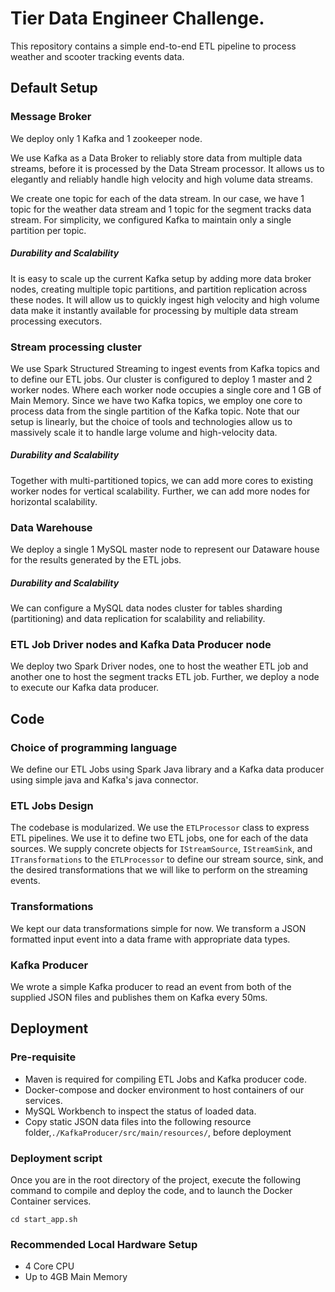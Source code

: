 # Tier Data Engineer Challenge.

This repository contains a simple end-to-end ETL pipeline to process weather and scooter tracking events data. 

## Default Setup

### Message Broker

We deploy only 1 Kafka and 1 zookeeper node.

We use Kafka as a Data Broker to reliably store data from multiple data streams, before it is processed by the Data Stream processor. It allows us to elegantly and reliably handle high velocity and high volume data streams. 

We create one topic for each of the data stream. In our case, we have 1 topic for the weather data stream and 1 topic for the segment tracks data stream. For simplicity, we configured Kafka to maintain only a single partition per topic.

##### Durability and Scalability

It is easy to scale up the current Kafka setup by adding more data broker nodes, creating multiple topic partitions, and partition replication across these nodes. It will allow us to quickly ingest high velocity and high volume data make it instantly available for processing by multiple data stream processing executors.  

### Stream processing cluster

We use Spark Structured Streaming to ingest events from Kafka topics and to define our ETL jobs. Our cluster is configured to deploy 1 master and 2 worker nodes. Where each worker node occupies a single core and 1 GB of Main Memory. Since we have two Kafka topics, we employ one core to process data from the single partition of the Kafka topic. Note that our setup is linearly, but the choice of tools and technologies allow us to massively scale it to handle large volume and high-velocity data.

##### Durability and Scalability
Together with multi-partitioned topics, we can add more cores to existing worker nodes for vertical scalability. Further, we can add more nodes for horizontal scalability. 

### Data Warehouse 

We deploy a single 1 MySQL master node to represent our Dataware house for the results generated by the ETL jobs. 

##### Durability and Scalability

We can configure a MySQL data nodes cluster for tables sharding (partitioning) and data replication for scalability and reliability.

### ETL Job Driver nodes and Kafka Data Producer node

We deploy two Spark Driver nodes, one to host the weather ETL job and another one to host the segment tracks ETL job. Further, we deploy a node to execute our Kafka data producer.  

## Code

### Choice of programming language

We define our ETL Jobs using Spark Java library and a Kafka data producer using simple java and Kafka's java connector.

### ETL Jobs Design

The codebase is modularized. We use the `ETLProcessor` class to express ETL pipelines. We use it to define two ETL jobs, one for each of the data sources. We supply concrete objects for `IStreamSource`, `IStreamSink`, and `ITransformations` to the `ETLProcessor` to define our stream source, sink, and the desired transformations that we will like to perform on the streaming events.

### Transformations

We kept our data transformations simple for now. We transform a JSON formatted input event into a data frame with appropriate data types. 

### Kafka Producer

We wrote a simple Kafka producer to read an event from both of the supplied JSON files and publishes them on Kafka every 50ms.

## Deployment 

### Pre-requisite

- Maven is required for compiling ETL Jobs and Kafka producer code.
- Docker-compose and docker environment to host containers of our services.
- MySQL Workbench to inspect the status of loaded data.
- Copy static JSON data files into the following resource folder,`./KafkaProducer/src/main/resources/`, before deployment

### Deployment script

Once you are in the root directory of the project, execute the following command to compile and deploy the code, and to launch the Docker Container services.

`cd start_app.sh`

### Recommended Local Hardware Setup

- 4 Core CPU
- Up to 4GB Main Memory
